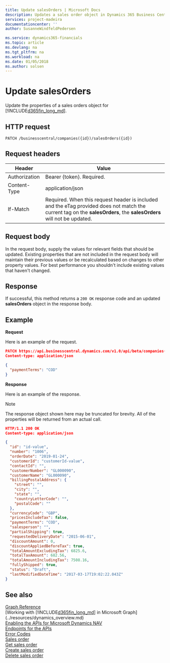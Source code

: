 ```yaml
---
title: Update salesOrders | Microsoft Docs
description: Updates a sales order object in Dynamics 365 Business Central.
services: project-madeira
documentationcenter: ''
author: SusanneWindfeldPedersen

ms.service: dynamics365-financials
ms.topic: article
ms.devlang: na
ms.tgt_pltfrm: na
ms.workload: na
ms.date: 01/05/2018
ms.author: solsen
---
```


# Update salesOrders
Update the properties of a sales orders object for [!INCLUDE[d365fin_long_md](../../includes/d365fin_long_md.md)].

## HTTP request

```
PATCH /businesscentral/companies({id})/salesOrders({id})
```

## Request headers
|Header|Value|
|------|-----|
|Authorization |Bearer {token}. Required.|
|Content-Type  |application/json|
|If-Match      |Required. When this request header is included and the eTag provided does not match the current tag on the **salesOrders**, the **salesOrders** will not be updated. |

## Request body
In the request body, supply the values for relevant fields that should be updated. Existing properties that are not included in the request body will maintain their previous values or be recalculated based on changes to other property values. For best performance you shouldn't include existing values that haven't changed.

## Response
If successful, this method returns a ```200 OK``` response code and an updated **salesOrders** object in the response body.

## Example

**Request**

Here is an example of the request.
```json
PATCH https://api.businesscentral.dynamics.com/v1.0/api/beta/companies({id})/salesOrders({id})
Content-type: application/json

{
  "paymentTerms": "COD"
}
```

**Response**

Here is an example of the response. 

> [!NOTE]  
>   The response object shown here may be truncated for brevity. All of the properties will be returned from an actual call.

```json
HTTP/1.1 200 OK
Content-type: application/json

{
  "id": "id-value",
  "number": "1006",
  "orderDate": "2019-01-24",
  "customerId": "customerId-value",
  "contactId": "",
  "customerNumber": "GL000090",
  "customerName": "GL000090",
  "billingPostalAddress": {
    "street": "",
    "city": "",
    "state": "",
    "countryLetterCode": "",
    "postalCode": ""
  },
  "currencyCode": "GBP",
  "pricesIncludeTax": false,
  "paymentTerms": "COD",
  "salesperson": "",
  "partialShipping": true,
  "requestedDeliveryDate": "2015-06-01",
  "discountAmount": 0,
  "discountAppliedBeforeTax": true,
  "totalAmountExcludingTax": 6825.6,
  "totalTaxAmount": 682.56,
  "totalAmountIncludingTax": 7508.16,
  "fullyShipped": true,
  "status": "Draft",
  "lastModifiedDateTime": "2017-03-17T19:02:22.043Z"
}
```

## See also
[Graph Reference](../api/dynamics_graph_reference.md)  
[Working with [!INCLUDE[d365fin_long_md](../../includes/d365fin_long_md.md)] in Microsoft Graph](../resources/dynamics_overview.md)  
[Enabling the APIs for Microsoft Dynamics NAV](../enabling-apis-for-dynamics-nav.md)  
[Endpoints for the APIs](../endpoints-apis-for-dynamics.md)  
[Error Codes](../dynamics_error_codes.md)  
[Sales order](../resources/dynamics_salesorder.md)  
[Get sales order](../api/dynamics_salesorder_get.md)  
[Create sales order](../api/dynamics_create_salesorder.md)  
[Delete sales order](../api/dynamics_salesorder_delete.md)  